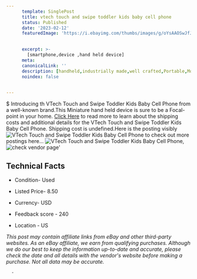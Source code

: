 ```yaml
---
      template: SinglePost
      title: vtech touch and swipe toddler kids baby cell phone
      status: Published
      date: '2023-02-12'
      featuredImage: 'https://i.ebayimg.com/thumbs/images/g/oYsAAOSwJfJjsj3w/s-l225.jpg'
       

      excerpt: >-
        [smartphone,device ,hand held device]
      meta:
      canonicalLink: ''
      description: [handheld,industrially made,well crafted,Portable,Mobile,Compact,Convenient,Lightweight,Maneuverable,Man-portable,Miniature,Carriable,Hand-held,Light,Holdable,Transportable,Mobile device,Pocket-sized,On-the-go,Wireless,Cordless,Compact size,Convenient size, smartphone,device ,hand held device]
      noindex: false
      

---
```

$
      Introducing th VTech Touch and Swipe Toddler Kids Baby Cell Phone from a well-known brand.This Miniature hand held device is sure to be a Focal-point in your home. [Click Here](https://www.ebay.com/itm/266119374142?hash=item3df5f3653e%3Ag%3AoYsAAOSwJfJjsj3w&mkevt=1&mkcid=1&mkrid=711-53200-19255-0&campid=%253CePNCampaignId%253E&customid=%253CreferenceId%253E&toolid=10049) to read more to learn about the shipping costs and additional details for the VTech Touch and Swipe Toddler Kids Baby Cell Phone. Shipping cost is undefined.Here is the posting visibly ![VTech Touch and Swipe Toddler Kids Baby Cell Phone](https://i.ebayimg.com/thumbs/images/g/oYsAAOSwJfJjsj3w/s-l225.jpg) to check out more postings here... ![VTech Touch and Swipe Toddler Kids Baby Cell Phone](https://i.ebayimg.com/images/g/oYsAAOSwJfJjsj3w/s-l1600.jpg), ![check vendor page](https://origin-galleryplus.ebayimg.com/ws/web/266119374142_2_0_1/225x225.jpg,https://origin-galleryplus.ebayimg.com/ws/web/266119374142_3_0_1/225x225.jpg,https://origin-galleryplus.ebayimg.com/ws/web/266119374142_4_0_1/225x225.jpg,https://origin-galleryplus.ebayimg.com/ws/web/266119374142_5_0_1/225x225.jpg)'

      

 ## Technical Facts 



     
      

 - Condition- Used 


      

 - Listed Price- 8.50 


      

 - Currency- USD 


      

 - Feedback score - 240 


      

 - Location - US 


      
      

 *_This post may contain affiliate links from eBay and other third-party websites. As an eBay affiliate, we earn from qualifying purchases. Although we do our best to keep the information up-to-date and accurate, please check the date and all details with the vendor's website before making a purchase. Not all data may be accurate._*




      -
